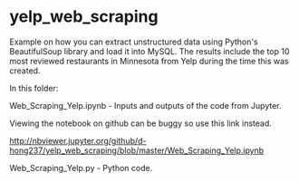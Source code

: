 # yelp_web_scraping

Example on how you can extract unstructured data using Python's BeautifulSoup library and load it into MySQL. The results include the top 10 most reviewed restaurants in Minnesota from Yelp during the time this was created. 

In this folder: 

Web_Scraping_Yelp.ipynb - Inputs and outputs of the code from Jupyter. 

Viewing the notebook on github can be buggy so use this link instead. 

http://nbviewer.jupyter.org/github/d-hong237/yelp_web_scraping/blob/master/Web_Scraping_Yelp.ipynb

Web_Scraping_Yelp.py - Python code.
